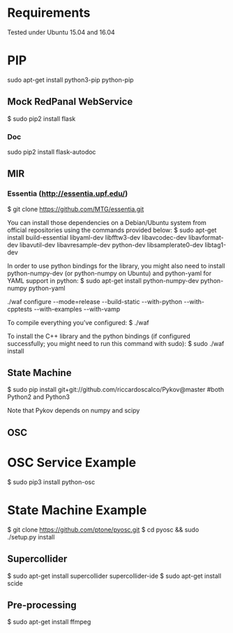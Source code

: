 # Requirements

Tested under Ubuntu 15.04 and 16.04

# PIP 
sudo apt-get install python3-pip python-pip

## Mock RedPanal WebService 

$ sudo pip2 install flask

### Doc

sudo pip2 install flask-autodoc

## MIR

### Essentia (http://essentia.upf.edu/)

$ git clone https://github.com/MTG/essentia.git

You can install those dependencies on a Debian/Ubuntu system from official repositories using the commands provided below:
$ sudo apt-get install build-essential libyaml-dev libfftw3-dev libavcodec-dev libavformat-dev libavutil-dev libavresample-dev python-dev libsamplerate0-dev libtag1-dev

In order to use python bindings for the library, you might also need to install python-numpy-dev (or python-numpy on Ubuntu) and python-yaml for YAML support in python:
$ sudo apt-get install python-numpy-dev python-numpy python-yaml

./waf configure --mode=release --build-static --with-python --with-cpptests --with-examples --with-vamp 

To compile everything you’ve configured:
$ ./waf

To install the C++ library and the python bindings (if configured successfully; you might need to run this command with sudo):
$ sudo ./waf install

## State Machine

$ sudo pip install git+git://github.com/riccardoscalco/Pykov@master #both Python2 and Python3

Note that Pykov depends on numpy and scipy

## OSC

# OSC Service Example
$ sudo pip3 install python-osc

# State Machine Example
$ git clone https://github.com/ptone/pyosc.git
$ cd pyosc && sudo ./setup.py install

## Supercollider

$ sudo apt-get install supercollider supercollider-ide
$ sudo apt-get install scide 

## Pre-processing

$ sudo apt-get install ffmpeg

